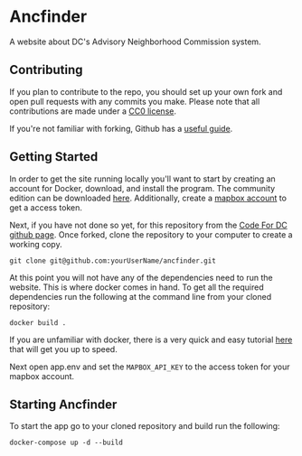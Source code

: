 Ancfinder
==========

A website about DC's Advisory Neighborhood Commission system.

Contributing
------------

If you plan to contribute to the repo, you should set up your own fork and open pull requests with any commits you make. Please note that all contributions are made under a [CC0 license](LICENSE.md).

If you're not familiar with forking, Github has a [useful guide](https://help.github.com/articles/fork-a-repo).

Getting Started
---------------

In order to get the site running locally you'll want to start by creating an account for Docker, download, and install the program. The community edition can be downloaded [here](https://www.docker.com/community-edition). Additionally, create a [mapbox account](https://www.mapbox.com) to get a access token.

Next, if you have not done so yet, for this repository from the [Code For DC github page](https://github.com/codefordc). Once forked, clone the repository to your computer to create a working copy.

	git clone git@github.com:yourUserName/ancfinder.git

At this point you will not have any of the dependencies need to run the website. This is where docker comes in hand. To get all the required dependencies run the following at the command line from your cloned repository:

	docker build .

If you are unfamiliar with docker, there is a very quick and easy tutorial [here](https://medium.com/@deepakshakya/beginners-guide-to-use-docker-build-run-push-and-pull-4a132c094d75) that will get you up to speed.

Next open app.env and set the `MAPBOX_API_KEY` to the access token for your mapbox account.

Starting Ancfinder
------------------

To start the app go to your cloned repository and build run the following:

	docker-compose up -d --build
